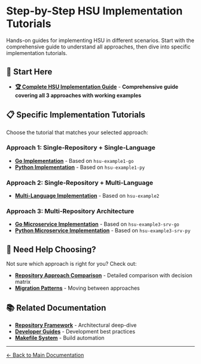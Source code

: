 # Step-by-Step HSU Implementation Tutorials

Hands-on guides for implementing HSU in different scenarios. Start with the comprehensive guide to understand all approaches, then dive into specific implementation tutorials.

## 🎯 Start Here

- [**🏆 Complete HSU Implementation Guide**](INTEGRATED_HSU_GUIDE.md) - **Comprehensive guide covering all 3 approaches with working examples**

## 📋 Specific Implementation Tutorials

Choose the tutorial that matches your selected approach:

### Approach 1: Single-Repository + Single-Language
- [**Go Implementation**](INTEGRATED_HSU_SINGLE_REPO_GO_GUIDE.md) - Based on `hsu-example1-go`
- [**Python Implementation**](INTEGRATED_HSU_SINGLE_REPO_PYTHON_GUIDE.md) - Based on `hsu-example1-py`

### Approach 2: Single-Repository + Multi-Language  
- [**Multi-Language Implementation**](INTEGRATED_HSU_SINGLE_REPO_MULTI_LANG_GUIDE.md) - Based on `hsu-example2`

### Approach 3: Multi-Repository Architecture
- [**Go Microservice Implementation**](INTEGRATED_HSU_MULTI_REPO_GO_GUIDE.md) - Based on `hsu-example3-srv-go`
- [**Python Microservice Implementation**](INTEGRATED_HSU_MULTI_REPO_PYTHON_GUIDE.md) - Based on `hsu-example3-srv-py`

## 🤔 Need Help Choosing?

Not sure which approach is right for you? Check out:

- [**Repository Approach Comparison**](../repositories/three-approaches.md) - Detailed comparison with decision matrix
- [**Migration Patterns**](../repositories/migration-patterns.md) - Moving between approaches

## 📚 Related Documentation

- [**Repository Framework**](../repositories/index.md) - Architectural deep-dive
- [**Developer Guides**](../guides/index.md) - Development best practices  
- [**Makefile System**](../makefile_guide/index.md) - Build automation

---

[← Back to Main Documentation](../README.md) 